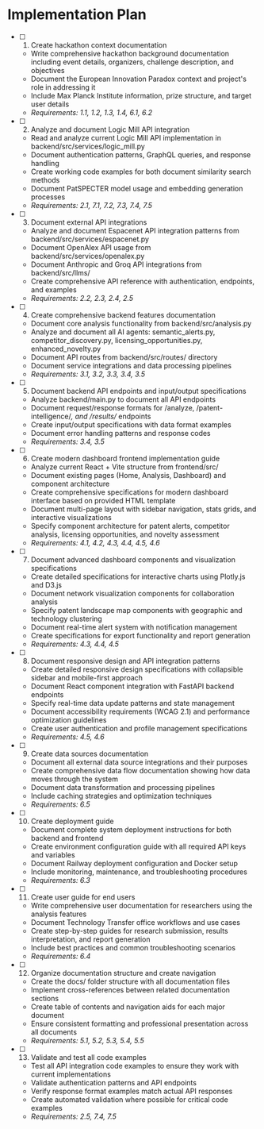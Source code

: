 # Implementation Plan

- [ ] 1. Create hackathon context documentation
  - Write comprehensive hackathon background documentation including event details, organizers, challenge description, and objectives
  - Document the European Innovation Paradox context and project's role in addressing it
  - Include Max Planck Institute information, prize structure, and target user details
  - _Requirements: 1.1, 1.2, 1.3, 1.4, 6.1, 6.2_

- [ ] 2. Analyze and document Logic Mill API integration
  - Read and analyze current Logic Mill API implementation in backend/src/services/logic_mill.py
  - Document authentication patterns, GraphQL queries, and response handling
  - Create working code examples for both document similarity search methods
  - Document PatSPECTER model usage and embedding generation processes
  - _Requirements: 2.1, 7.1, 7.2, 7.3, 7.4, 7.5_

- [ ] 3. Document external API integrations
  - Analyze and document Espacenet API integration patterns from backend/src/services/espacenet.py
  - Document OpenAlex API usage from backend/src/services/openalex.py
  - Document Anthropic and Groq API integrations from backend/src/llms/
  - Create comprehensive API reference with authentication, endpoints, and examples
  - _Requirements: 2.2, 2.3, 2.4, 2.5_

- [ ] 4. Create comprehensive backend features documentation
  - Document core analysis functionality from backend/src/analysis.py
  - Analyze and document all AI agents: semantic_alerts.py, competitor_discovery.py, licensing_opportunities.py, enhanced_novelty.py
  - Document API routes from backend/src/routes/ directory
  - Document service integrations and data processing pipelines
  - _Requirements: 3.1, 3.2, 3.3, 3.4, 3.5_

- [ ] 5. Document backend API endpoints and input/output specifications
  - Analyze backend/main.py to document all API endpoints
  - Document request/response formats for /analyze, /patent-intelligence/*, and /results/* endpoints
  - Create input/output specifications with data format examples
  - Document error handling patterns and response codes
  - _Requirements: 3.4, 3.5_

- [ ] 6. Create modern dashboard frontend implementation guide
  - Analyze current React + Vite structure from frontend/src/
  - Document existing pages (Home, Analysis, Dashboard) and component architecture
  - Create comprehensive specifications for modern dashboard interface based on provided HTML template
  - Document multi-page layout with sidebar navigation, stats grids, and interactive visualizations
  - Specify component architecture for patent alerts, competitor analysis, licensing opportunities, and novelty assessment
  - _Requirements: 4.1, 4.2, 4.3, 4.4, 4.5, 4.6_

- [ ] 7. Document advanced dashboard components and visualization specifications
  - Create detailed specifications for interactive charts using Plotly.js and D3.js
  - Document network visualization components for collaboration analysis
  - Specify patent landscape map components with geographic and technology clustering
  - Document real-time alert system with notification management
  - Create specifications for export functionality and report generation
  - _Requirements: 4.3, 4.4, 4.5_

- [ ] 8. Document responsive design and API integration patterns
  - Create detailed responsive design specifications with collapsible sidebar and mobile-first approach
  - Document React component integration with FastAPI backend endpoints
  - Specify real-time data update patterns and state management
  - Document accessibility requirements (WCAG 2.1) and performance optimization guidelines
  - Create user authentication and profile management specifications
  - _Requirements: 4.5, 4.6_

- [ ] 9. Create data sources documentation
  - Document all external data source integrations and their purposes
  - Create comprehensive data flow documentation showing how data moves through the system
  - Document data transformation and processing pipelines
  - Include caching strategies and optimization techniques
  - _Requirements: 6.5_

- [ ] 10. Create deployment guide
  - Document complete system deployment instructions for both backend and frontend
  - Create environment configuration guide with all required API keys and variables
  - Document Railway deployment configuration and Docker setup
  - Include monitoring, maintenance, and troubleshooting procedures
  - _Requirements: 6.3_

- [ ] 11. Create user guide for end users
  - Write comprehensive user documentation for researchers using the analysis features
  - Document Technology Transfer office workflows and use cases
  - Create step-by-step guides for research submission, results interpretation, and report generation
  - Include best practices and common troubleshooting scenarios
  - _Requirements: 6.4_

- [ ] 12. Organize documentation structure and create navigation
  - Create the docs/ folder structure with all documentation files
  - Implement cross-references between related documentation sections
  - Create table of contents and navigation aids for each major document
  - Ensure consistent formatting and professional presentation across all documents
  - _Requirements: 5.1, 5.2, 5.3, 5.4, 5.5_

- [ ] 13. Validate and test all code examples
  - Test all API integration code examples to ensure they work with current implementations
  - Validate authentication patterns and API endpoints
  - Verify response format examples match actual API responses
  - Create automated validation where possible for critical code examples
  - _Requirements: 2.5, 7.4, 7.5_